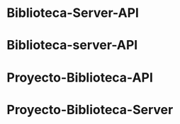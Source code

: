 # Biblioteca-Server-API
# Biblioteca-server-API
# Proyecto-Biblioteca-API
# Proyecto-Biblioteca-Server
